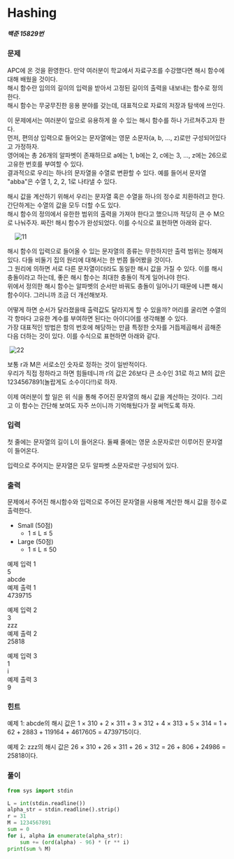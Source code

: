 # Hashing
##### 백준 15829번
### 문제
APC에 온 것을 환영한다. 만약 여러분이 학교에서 자료구조를 수강했다면 해시 함수에 대해 배웠을 것이다.                        
해시 함수란 임의의 길이의 입력을 받아서 고정된 길이의 출력을 내보내는 함수로 정의한다.               
해시 함수는 무궁무진한 응용 분야를 갖는데, 대표적으로 자료의 저장과 탐색에 쓰인다.           
                   
이 문제에서는 여러분이 앞으로 유용하게 쓸 수 있는 해시 함수를 하나 가르쳐주고자 한다.              
먼저, 편의상 입력으로 들어오는 문자열에는 영문 소문자(a, b, ..., z)로만 구성되어있다고 가정하자.                       
영어에는 총 26개의 알파벳이 존재하므로 a에는 1, b에는 2, c에는 3, ..., z에는 26으로 고유한 번호를 부여할 수 있다.              
결과적으로 우리는 하나의 문자열을 수열로 변환할 수 있다. 예를 들어서 문자열 "abba"은 수열 1, 2, 2, 1로 나타낼 수 있다.       
                        
해시 값을 계산하기 위해서 우리는 문자열 혹은 수열을 하나의 정수로 치환하려고 한다. 간단하게는 수열의 값을 모두 더할 수도 있다.              
해시 함수의 정의에서 유한한 범위의 출력을 가져야 한다고 했으니까 적당히 큰 수 M으로 나눠주자. 짜잔! 해시 함수가 완성되었다. 이를 수식으로 표현하면 아래와 같다.       

 
  
 
![11](https://user-images.githubusercontent.com/63505110/133629965-ee90da0e-9a5e-472c-830b-26a9fc791270.GIF)



해시 함수의 입력으로 들어올 수 있는 문자열의 종류는 무한하지만 출력 범위는 정해져있다. 다들 비둘기 집의 원리에 대해서는 한 번쯤 들어봤을 것이다.                  
그 원리에 의하면 서로 다른 문자열이더라도 동일한 해시 값을 가질 수 있다. 이를 해시 충돌이라고 하는데, 좋은 해시 함수는 최대한 충돌이 적게 일어나야 한다.           
위에서 정의한 해시 함수는 알파벳의 순서만 바꿔도 충돌이 일어나기 때문에 나쁜 해시 함수이다. 그러니까 조금 더 개선해보자.                 
              
어떻게 하면 순서가 달라졌을때 출력값도 달라지게 할 수 있을까? 머리를 굴리면 수열의 각 항마다 고유한 계수를 부여하면 된다는 아이디어를 생각해볼 수 있다.            
가장 대표적인 방법은 항의 번호에 해당하는 만큼 특정한 숫자를 거듭제곱해서 곱해준 다음 더하는 것이 있다. 이를 수식으로 표현하면 아래와 같다.            

 
![22](https://user-images.githubusercontent.com/63505110/133630046-4bfaa327-d8f1-4a3d-8e44-a092f3506771.GIF)


보통 r과 M은 서로소인 숫자로 정하는 것이 일반적이다.                 
우리가 직접 정하라고 하면 힘들테니까 r의 값은 26보다 큰 소수인 31로 하고 M의 값은 1234567891(놀랍게도 소수이다!!)로 하자.          
                
이제 여러분이 할 일은 위 식을 통해 주어진 문자열의 해시 값을 계산하는 것이다. 그리고 이 함수는 간단해 보여도 자주 쓰이니까 기억해뒀다가 잘 써먹도록 하자.            
         
### 입력
첫 줄에는 문자열의 길이 L이 들어온다. 둘째 줄에는 영문 소문자로만 이루어진 문자열이 들어온다.      

입력으로 주어지는 문자열은 모두 알파벳 소문자로만 구성되어 있다.            

### 출력
문제에서 주어진 해시함수와 입력으로 주어진 문자열을 사용해 계산한 해시 값을 정수로 출력한다.

+ Small (50점)       
  + 1 ≤ L ≤ 5       
+ Large (50점)       
  + 1 ≤ L ≤ 50
          
예제 입력 1          
5        
abcde          
예제 출력 1         
4739715     
           
예제 입력 2          
3           
zzz          
예제 출력 2        
25818    
            
예제 입력 3     
1     
i         
예제 출력 3    
9     

### 힌트
예제 1: abcde의 해시 값은 1 × 310 + 2 × 311 + 3 × 312 + 4 × 313 + 5 × 314 = 1 + 62 + 2883 + 119164 + 4617605 = 4739715이다.              
                     
예제 2: zzz의 해시 값은 26 × 310 + 26 × 311 + 26 × 312 = 26 + 806 + 24986 = 25818이다.             
### 풀이
```python
from sys import stdin

L = int(stdin.readline())
alpha_str = stdin.readline().strip()
r = 31
M = 1234567891
sum = 0
for i, alpha in enumerate(alpha_str):
    sum += (ord(alpha) - 96) * (r ** i)
print(sum % M)
```
